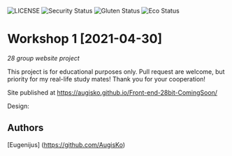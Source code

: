 ![LICENSE](https://img.shields.io/badge/license-MIT-blue.svg?style=flat-square)
![Security Status](https://img.shields.io/security-headers?label=Security&url=https%3A%2F%2Fgithub.com&style=flat-square)
![Gluten Status](https://img.shields.io/badge/Gluten-Free-green.svg)
![Eco Status](https://img.shields.io/badge/ECO-Friendly-green.svg)

# Workshop 1 [2021-04-30]

_28 group website project_

This project is for educational purposes only. Pull request are welcome, but priority for my real-life study mates! Thank you for your cooperation!

Site published at https://augisko.github.io/Front-end-28bit-ComingSoon/

Design: 

## Authors

[Eugenijus] (https://github.com/AugisKo) 
